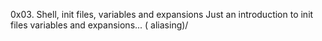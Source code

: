 0x03. Shell, init files, variables and expansions
Just an introduction to init files variables and expansions... ( aliasing)/
